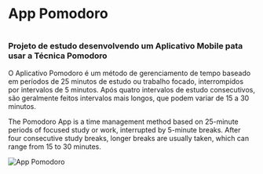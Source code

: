# App Pomodoro
# <h3>Projeto de estudo desenvolvendo um Aplicativo Mobile pata usar a Técnica Pomodoro</h3>
O Aplicativo Pomodoro é um método de gerenciamento de tempo baseado em períodos de 25 minutos de estudo ou trabalho focado, interrompidos por intervalos de 5 minutos. Após quatro intervalos de estudo consecutivos, são geralmente feitos intervalos mais longos, que podem variar de 15 a 30 minutos.

The Pomodoro App is a time management method based on 25-minute periods of focused study or work, interrupted by 5-minute breaks. After four consecutive study breaks, longer breaks are usually taken, which can range from 15 to 30 minutes.

![App Pomodoro](https://github.com/leobraga/App-Pomodoro/assets/5011216/7aa57d1c-7309-43ea-b4f7-90bb021cfc22)


